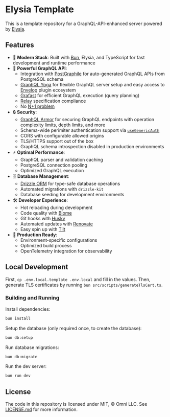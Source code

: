 # Elysia Template

This is a template repository for a GraphQL-API-enhanced server powered by [Elysia](https://elysiajs.com/).

## Features

- 🚀 **Modern Stack**: Built with [Bun](https://bun.sh), Elysia, and TypeScript for fast development and runtime performance
- 🧩 **Powerful GraphQL API**:
  - Integration with [PostGraphile](https://postgraphile.org) for auto-generated GraphQL APIs from PostgreSQL schema
  - [GraphQL Yoga](https://the-guild.dev/graphql/yoga-server) for flexible GraphQL server setup and easy access to [Envelop](https://the-guild.dev/graphql/envelop) plugin ecosystem
  - [Grafast](https://grafast.org) for efficient GraphQL execution (query planning)
  - [Relay](https://relay.dev/docs/guides/graphql-server-specification) specification compliance
  - No [N+1 problem](https://hygraph.com/blog/graphql-n-1-problem)
- 🔒 **Security**:
  - [GraphQL Armor](https://escape.tech/graphql-armor) for securing GraphQL endpoints with operation complexity limits, depth limits, and more
  - Schema-wide perimiter authentication support via [`useGenericAuth`](https://the-guild.dev/graphql/envelop/plugins/use-generic-auth)
  - CORS with configurable allowed origins
  - TLS/HTTPS support out of the box
  - GraphQL schema introspection disabled in production environments
- ⚡ **Optimal Performance**:
  - GraphQL parser and validation caching
  - PostgreSQL connection pooling
  - Optimized GraphQL execution
- 🗄️ **Database Management**:
  - [Drizzle ORM](https://orm.drizzle.team) for type-safe database operations
  - Automated migrations with `drizzle-kit`
  - Database seeding for development environments
- 🛠️ **Developer Experience**:
  - Hot reloading during development
  - Code quality with [Biome](https://biomejs.dev)
  - Git hooks with [Husky](https://typicode.github.io/husky)
  - Automated updates with [Renovate](https://docs.renovatebot.com)
  - Easy spin up with [Tilt](https://tilt.dev)
- 🚢 **Production Ready**:
  - Environment-specific configurations
  - Optimized build process
  - OpenTelemetry integration for observability

## Local Development

First, `cp .env.local.template .env.local` and fill in the values. Then, generate TLS certificates by running `bun src/scripts/generateTlsCert.ts`.

### Building and Running

Install dependencies:

```sh
bun install
```

Setup the database (only required once, to create the database):

```sh
bun db:setup
```

Run database migrations:

```sh
bun db:migrate
```

Run the dev server:

```sh
bun run dev
```

## License

The code in this repository is licensed under MIT, &copy; Omni LLC. See [LICENSE.md](LICENSE.md) for more information.
